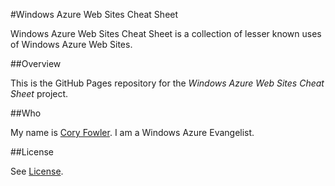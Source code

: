 #Windows Azure Web Sites Cheat Sheet

Windows Azure Web Sites Cheat Sheet is a collection of lesser known uses of Windows Azure Web Sites.

##Overview

This is the GitHub Pages repository for the _Windows Azure Web Sites Cheat Sheet_ project.


##Who

My name is [Cory Fowler](http://blog.syntaxc4.net). I am a Windows Azure Evangelist. 

##License

See [License](LICENSE).
